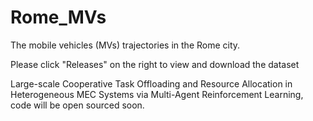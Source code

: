 # Rome_MVs
The mobile vehicles (MVs) trajectories in the Rome city.

Please click "Releases" on the right to view and download the dataset

Large-scale Cooperative Task Offloading and Resource Allocation in Heterogeneous MEC Systems via Multi-Agent Reinforcement Learning, code will be open sourced soon.
